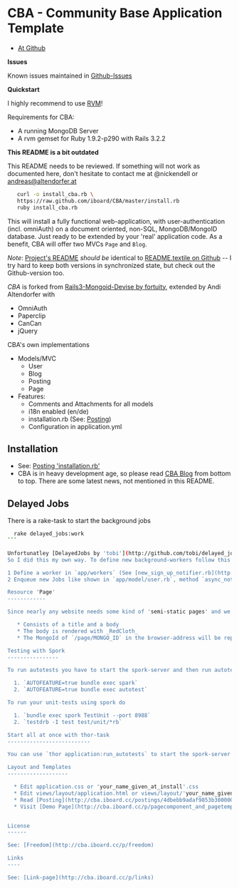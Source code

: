 CBA - Community Base Application Template
=============================

* [At Github](http://github.com/iboard/CBA)

**Issues**

Known issues maintained in [Github-Issues](https://github.com/iboard/CBA/issues)

**Quickstart**

I highly recommend to use [RVM](https://rvm.beginrescueend.com/)!

Requirements for CBA:

  * A running MongoDB Server
  * A rvm gemset for Ruby 1.9.2-p290 with Rails 3.2.2
  
**This README is a bit outdated**

This README needs to be reviewed. If something will not work as documented here, don't hesitate to contact me at @nickendell or andreas@altendorfer.at


```sh
   curl -o install_cba.rb \
   https://raw.github.com/iboard/CBA/master/install.rb
   ruby install_cba.rb
```

This will install  a fully functional web-application, with user-authentication (incl. omniAuth) on a document oriented, non-SQL, MongoDB/MongoID database. Just ready to be extended by your 'real' application code. As a benefit, CBA will offer two MVCs `Page` and `Blog`.

*Note*: [Project's README](http://cba.iboard.cc/p/readme) *should be* identical to [README.textile on Github](http://github.com/iboard/CBA/blob/master/README.textile) -- I try hard to keep both versions in synchronized state, but check out the Github-version too.

*CBA* is forked from [Rails3-Mongoid-Devise by fortuity](http://github.com/fortuity/rails3-mongoid-devise), extended by Andi Altendorfer with

* OmniAuth
* Paperclip
* CanCan
* jQuery

CBA's own implementations

* Models/MVC
  * User
  * Blog
  * Posting
  * Page
* Features: 
  * Comments and Attachments for all models
  * i18n enabled (en/de)
  * installation.rb (See: [Posting](http://cba.iboard.cc/blogs/4d456adae7798923b100000a/postings/4d64c604e779892bbf00001d))
  * Configuration in application.yml

Installation
---------

  * See: [Posting 'installation.rb'](http://cba.iboard.cc/blogs/4d456adae7798923b100000a/postings/4d53bb27e779893dd0000007)
  * CBA is in heavy development age, so please read [CBA Blog](http://cba.iboard.cc) from bottom to top. There are some latest news, not mentioned in this README.


Delayed Jobs
----------

There is a rake-task to start the background jobs

````sh
  rake delayed_jobs:work
```

Unfortunatley [DelayedJobs by 'tobi'](http://github.com/tobi/delayed_job) doesn't work with _MongoId_.
So I did this my own way. To define new background-workers follow this steps:

1 Define a worker in `app/workers` (See [new_sign_up_notifier.rb](http://github.com/iboard/CBA/tree/master/app/workers for example))
2 Enqueue new Jobs like shown in `app/model/user.rb`, method `async_notify_on_creation` ([Source](http://gist.github.com/841907))

Resource 'Page'
------------

Since nearly any website needs some kind of 'semi-static pages' and we need some kind of object to test the application, there is a resource Page with the following features

   * Consists of a title and a body
   * The body is rendered with _RedCloth_
   * The MongoId of `/page/MONGO_ID` in the browser-address will be replaced by `/p/title_of_the_page` with JS.

Testing with Spork
----------------

To run autotests you have to start the spork-server and then run autotest command

  1. `AUTOFEATURE=true bundle exec spark`
  2. `AUTOFEATURE=true bundle exec autotest`

To run your unit-tests using spork do

  1. `bundle exec spork TestUnit --port 8988`
  2. `testdrb -I test test/unit/*rb`

Start all at once with thor-task
--------------------------

You can use `thor application:run_autotests` to start the spork-server and autotest. The shortest way to jump into *continuos testing* 

Layout and Templates
-------------------

  * Edit application.css or 'your_name_given_at_install'.css
  * Edit views/layout/application.html or views/layout/'your_name_given_at_install'.html.erb
  * Read [Posting](http://cba.iboard.cc/postings/4dbebb9adaf9853b3000001a)
  * Visit [Demo Page](http://cba.iboard.cc/p/pagecomponent_and_pagetemplat$)


License
------

See: [Freedom](http://cba.iboard.cc/p/freedom)

Links
----

See: [Link-page](http://cba.iboard.cc/p/links)
